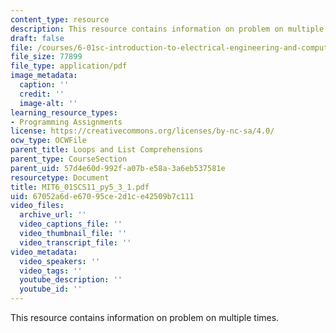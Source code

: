 ```yaml
---
content_type: resource
description: This resource contains information on problem on multiple times.
draft: false
file: /courses/6-01sc-introduction-to-electrical-engineering-and-computer-science-i-spring-2011/67052a6de67095ce2d1ce42509b7c111_MIT6_01SCS11_py5_3_1.pdf
file_size: 77899
file_type: application/pdf
image_metadata:
  caption: ''
  credit: ''
  image-alt: ''
learning_resource_types:
- Programming Assignments
license: https://creativecommons.org/licenses/by-nc-sa/4.0/
ocw_type: OCWFile
parent_title: Loops and List Comprehensions
parent_type: CourseSection
parent_uid: 57d4e60d-992f-a07b-e58a-3a6eb537581e
resourcetype: Document
title: MIT6_01SCS11_py5_3_1.pdf
uid: 67052a6d-e670-95ce-2d1c-e42509b7c111
video_files:
  archive_url: ''
  video_captions_file: ''
  video_thumbnail_file: ''
  video_transcript_file: ''
video_metadata:
  video_speakers: ''
  video_tags: ''
  youtube_description: ''
  youtube_id: ''
---
```

This resource contains information on problem on multiple times.